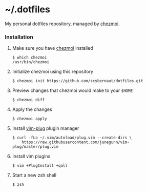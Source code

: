 # ~/.dotfiles

My personal dotfiles repository, managed by [chezmoi](https://github.com/twpayne/chezmoi).

### Installation
1. Make sure you have [chezmoi](https://github.com/twpayne/chezmoi) installed
    ```shell
    $ which chezmoi
    /usr/bin/chezmoi
    ```

2. Initialize chezmoi using this repository
    ```shell
    $ chezmoi init https://github.com/scybernaut/dotfiles.git
    ```

3. Preview changes that chezmoi would make to your `$HOME`
    ```shell
    $ chezmoi diff
    ```

4. Apply the changes
    ```shell
    $ chezmoi apply
    ```

5. Install [vim-plug](https://github.com/junegunn/vim-plug) plugin manager
    ```shell
    $ curl -fLo ~/.vim/autoload/plug.vim --create-dirs \
        https://raw.githubusercontent.com/junegunn/vim-plug/master/plug.vim
    ```

6. Install vim plugins
    ```shell
    $ vim +PlugInstall +qall
    ```

7. Start a new zsh shell
    ```shell
    $ zsh
    ```
